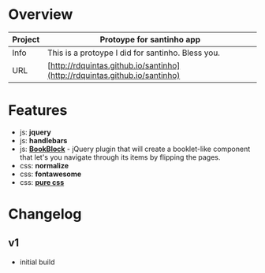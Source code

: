 # Overview

Project | Protoype for santinho app
--- | ---
Info | This is a protoype I did for santinho. Bless you.
URL | [http://rdquintas.github.io/santinho](http://rdquintas.github.io/santinho)

# Features
- js: **jquery**
- js: **handlebars**
- js: **[BookBlock](https://github.com/codrops/BookBlock)** - jQuery plugin that will create a booklet-like component that let's you navigate through its items by flipping the pages.
- css: **normalize**
- css: **fontawesome**
- css: **[pure css](http://purecss.io)**

# Changelog
## v1
- initial build